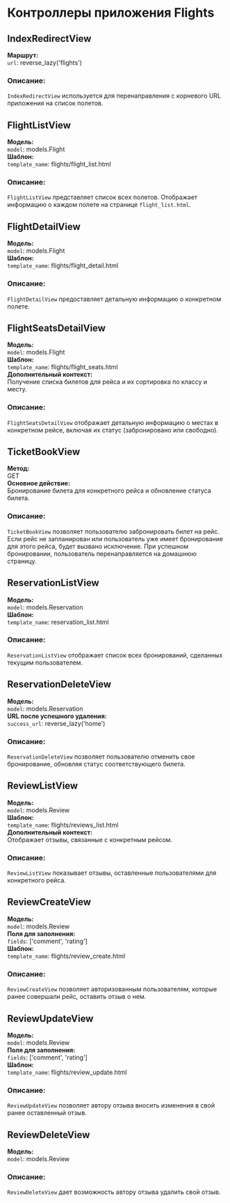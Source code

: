 # Контроллеры приложения Flights

## IndexRedirectView

**Маршрут:**  
`url`: reverse_lazy('flights')  

### Описание:
`IndexRedirectView` используется для перенаправления с корневого URL приложения на список полетов.

## FlightListView

**Модель:**  
`model`: models.Flight  
**Шаблон:**  
`template_name`: flights/flight_list.html  

### Описание:
`FlightListView` представляет список всех полетов. Отображает информацию о каждом полете на странице `flight_list.html`.

## FlightDetailView

**Модель:**  
`model`: models.Flight  
**Шаблон:**  
`template_name`: flights/flight_detail.html  

### Описание:
`FlightDetailView` предоставляет детальную информацию о конкретном полете.

## FlightSeatsDetailView

**Модель:**  
`model`: models.Flight  
**Шаблон:**  
`template_name`: flights/flight_seats.html  
**Дополнительный контекст:**  
Получение списка билетов для рейса и их сортировка по классу и месту.

### Описание:
`FlightSeatsDetailView` отображает детальную информацию о местах в конкретном рейсе, включая их статус (забронировано или свободно).

## TicketBookView

**Метод:**  
GET  
**Основное действие:**  
Бронирование билета для конкретного рейса и обновление статуса билета.

### Описание:
`TicketBookView` позволяет пользователю забронировать билет на рейс. Если рейс не запланирован или пользователь уже имеет бронирование для этого рейса, будет вызвано исключение. При успешном бронировании, пользователь перенаправляется на домашнюю страницу.

## ReservationListView

**Модель:**  
`model`: models.Reservation  
**Шаблон:**  
`template_name`: reservation_list.html  

### Описание:
`ReservationListView` отображает список всех бронирований, сделанных текущим пользователем.

## ReservationDeleteView

**Модель:**  
`model`: models.Reservation  
**URL после успешного удаления:**  
`success_url`: reverse_lazy('home')  

### Описание:
`ReservationDeleteView` позволяет пользователю отменить свое бронирование, обновляя статус соответствующего билета.

## ReviewListView

**Модель:**  
`model`: models.Review  
**Шаблон:**  
`template_name`: flights/reviews_list.html  
**Дополнительный контекст:**  
Отображает отзывы, связанные с конкретным рейсом.

### Описание:
`ReviewListView` показывает отзывы, оставленные пользователями для конкретного рейса.

## ReviewCreateView

**Модель:**  
`model`: models.Review  
**Поля для заполнения:**  
`fields`: ['comment', 'rating']  
**Шаблон:**  
`template_name`: flights/review_create.html  

### Описание:
`ReviewCreateView` позволяет авторизованным пользователям, которые ранее совершали рейс, оставить отзыв о нем.

## ReviewUpdateView

**Модель:**  
`model`: models.Review  
**Поля для заполнения:**  
`fields`: ['comment', 'rating']  
**Шаблон:**  
`template_name`: flights/review_update.html  

### Описание:
`ReviewUpdateView` позволяет автору отзыва вносить изменения в свой ранее оставленный отзыв.

## ReviewDeleteView

**Модель:**  
`model`: models.Review  

### Описание:
`ReviewDeleteView` дает возможность автору отзыва удалить свой отзыв.
